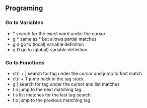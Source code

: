 ## Programing

### Go to Variables
- \*     search for the exact word under the cursor
- g \*    same as \* but allows partial matches
- g d    go to (local) variable definition
- g D    go to (global) variable definition

### Go to Functions
- ctrl + ]      search for tag under the cursor and jump to first match
- ctrl + T      jump back in the tag stack
- g ]           search for tag under the cursor and list matches
- t n           jump to the next matching tag
- t s           list matches for the last tag search
- t p           jump to the previous matching tag
